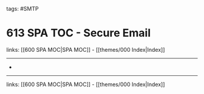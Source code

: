 tags: #SMTP 

# 613 SPA TOC - Secure Email

links: [[600 SPA MOC|SPA MOC]] - [[themes/000 Index|Index]]

---

* 

---
links: [[600 SPA MOC|SPA MOC]] - [[themes/000 Index|Index]]